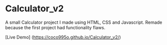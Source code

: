 # Calculator_v2

A small Calculator project I made using HTML, CSS and Javascript. Remade because the first project had functionality flaws.

[Live Demo] (https://coco995o.github.io/Calculator_v2/)
